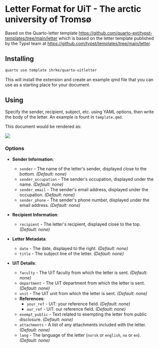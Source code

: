 # Letter Format for UiT - The arctic university of Tromsø

Based on the Quarto-letter template <https://github.com/quarto-ext/typst-templates/tree/main/letter> which is based on the letter template published by the Typst team at <https://github.com/typst/templates/tree/main/letter>.


## Installing

```bash
quarto use template ihrke/quarto-uitletter
```

This will install the extension and create an example qmd file that you can use as a starting place for your document.

## Using

Specify the sender, recipient, subject, etc. using YAML options, then write the body of the letter. An example is fount in `template.qmd`.

This document would be rendered as:

![](letter.png)

### Options

- **Sender Information**:
  - `sender` - The name of the letter's sender, displayed close to the bottom. *(Default: none)*
  - `sender_occupation` - The sender's occupation, displayed under the name. *(Default: none)*
  - `sender_email` - The sender's email address, displayed under the occupation. *(Default: none)*
  - `sender_phone` - The sender's phone number, displayed under the email address. *(Default: none)*

- **Recipient Information**:
  - `recipient` - The letter's recipient, displayed close to the top. *(Default: none)*

- **Letter Metadata**:
  - `date` - The date, displayed to the right. *(Default: none)*
  - `title` - The subject line of the letter. *(Default: none)*

- **UiT Details**:
  - `faculty` - The UiT faculty from which the letter is sent. *(Default: none)*
  - `department` - The UiT department from which the letter is sent. *(Default: none)*
  - `unit` - The UiT unit from which the letter is sent. *(Default: none)*
  - **References**:
    - `your_ref` - UiT: your reference field. *(Default: none)*
    - `our_ref` - UiT: our reference field. *(Default: none)*
  - `exempt_public` - Text related to exempting the letter from public disclosure. *(Default: none)*
  - `attachments` - A list of any attachments included with the letter. *(Default: none)*
  - `lang` - The language of the letter (`norsk` or `english`, `no` or `en`). *(Default: none)*
